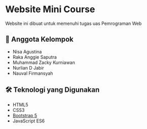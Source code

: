 # Website Mini Course

Website ini dibuat untuk memenuhi tugas uas Pemrograman Web

## 👥 Anggota Kelompok

- Nisa Agustina
- Raka Anggie Saputra
- Muhammad Zacky Kurniawan
- Nurlian D Jabir
- Nauval Firmansyah

## 🛠️ Teknologi yang Digunakan

- HTML5
- CSS3
- [Bootstrap 5](https://getbootstrap.com/)
- JavaScript ES6


